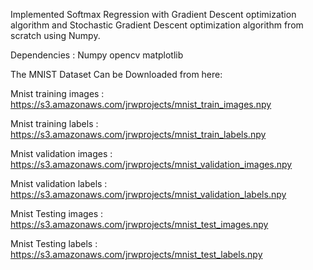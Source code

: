 Implemented Softmax Regression with Gradient Descent optimization algorithm and Stochastic Gradient Descent optimization algorithm from scratch using Numpy.

Dependencies :
Numpy
opencv
matplotlib


The MNIST Dataset Can be Downloaded from here:

Mnist training images : https://s3.amazonaws.com/jrwprojects/mnist_train_images.npy

Mnist training labels : https://s3.amazonaws.com/jrwprojects/mnist_train_labels.npy

Mnist validation images : https://s3.amazonaws.com/jrwprojects/mnist_validation_images.npy

Mnist validation labels : https://s3.amazonaws.com/jrwprojects/mnist_validation_labels.npy

Mnist Testing images : https://s3.amazonaws.com/jrwprojects/mnist_test_images.npy

Mnist Testing labels : https://s3.amazonaws.com/jrwprojects/mnist_test_labels.npy
